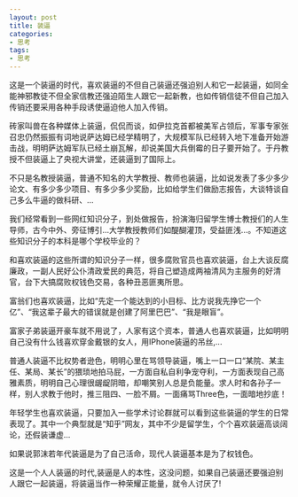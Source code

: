 ```yaml
---
layout: post
title: 装逼
categories:
- 思考
tags:
- 思考
---
```


这是一个装逼的时代，喜欢装逼的不但自己装逼还强迫别人和它一起装逼，<!--more-->如同全能神邪教徒不但全家信教还强迫陌生人跟它一起新教，也如传销信徒不但自己加入传销还要采用各种手段诱使逼迫他人加入传销。

砖家叫兽在各种媒体上装逼，侃侃而谈，如伊拉克首都被美军占领后，军事专家张召忠仍然振振有词地说萨达姆已经学精明了，大规模军队已经转入地下准备开始游击战，明明萨达姆军队已经土崩瓦解，却说美国大兵倒霉的日子要开始了。于丹教授不但装逼上了央视大讲堂，还装逼到了国际上。

不只是名教授装逼，普通不知名的大学教授、教师也装逼，比如说发表了多少多少论文、有多少多少项目、有多少多少奖励，比如给学生们做励志报告，大谈特谈自己多么牛逼的做科研、...

我们经常看到一些网红知识分子，到处做报告，扮演海归留学生博士教授们的人生导师，古今中外、旁征博引...大学教授教师们如醍醐灌顶，受益匪浅...。不知道这些知识分子的本科是哪个学校毕业的？

和喜欢装逼的这些所谓的知识分子一样，很多腐败官员也喜欢装逼，台上大谈反腐廉政，一副人民好公仆清政爱民的典范，将自己塑造成两袖清风为主服务的好清官，台下大搞腐败权钱色交易，各种丑恶匪夷所思。

富翁们也喜欢装逼，比如“先定一个能达到的小目标、比方说我先挣它一个亿”、“我这辈子最大的错误就是创建了阿里巴巴”、“我是眼盲”。

富家子弟装逼开豪车就不用说了，人家有这个资本，普通人也喜欢装逼，比如明明自己没有什么钱喜欢穿金戴银的女人，用IPhone装逼的吊丝,...

普通人装逼不比权势者逊色，明明心里在骂领导装逼，嘴上一口一口“某院、某主任、某局、某长”的猥琐地拍马屁，一方面自私自利争宠夺利，一方面表现自己高雅素质，明明自己心理很龌龊阴暗，却嘲笑别人总是负能量。求人时和各孙子一样，别人求教于他时，推三阻四、一脸不屑。一面痛骂Three色，一面暗地抄底！

年轻学生也喜欢装逼，只要加入一些学术讨论群就可以看到这些装逼的学生的日常表现了。其中一个典型就是“知乎”网友，其中不少是留学生，个个喜欢装逼高谈阔论，还假装谦虚...

如果说郭沫若年代装逼是为了自己活命，现代人装逼基本是为了权钱色。

这是一个人人装逼的时代,装逼是人的本性，这没问题，如果自己装逼还要强迫别人跟它一起装逼，将装逼当作一种荣耀正能量，就令人讨厌了!